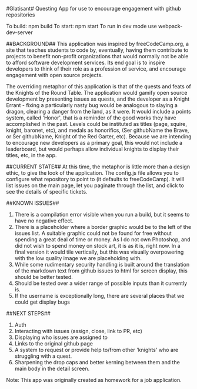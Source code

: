 #Glatisant#
Questing App for use to encourage engagement with github repositories

To build: npm build
To start: npm start
To run in dev mode use webpack-dev-server

##BACKGROUND##
This application was inspired by freeCodeCamp.org, a site that teaches students
to code by, eventually, having them contribute to projects to benefit non-profit
organizations that would normally not be able to afford software development
services. Its end goal is to inspire developers to think of their role as a
profession of service, and encourage engagement with open source projects.

The overriding metaphor of this application is that of the quests and feats of
the Knights of the Round Table. The application would gamify open source 
development by presenting issues as quests, and the developer as a Knight
Errant - fixing a particularly nasty bug would be analogous to slaying a dragon,
clearing a danger from the land, as it were. It would include a points system,
called 'Honor', that is a reminder of the good works they have accomplished in 
the past. Levels could be instituted as titles (page, squire, knight, baronet,
etc), and medals as honorifics, (Ser githubName the Brave, or Ser githubName,
Knight of the Red Garter, etc). Because we are intending to encourage new
developers as a primary goal, this would not include a leaderboard, but would
perhaps allow individual knights to display their titles, etc, in the app.

##CURRENT STATE##
At this time, the metaphor is little more than a design ethic, to give the look
of the application. The config.js file allows you to configure what repository
to point to (it defaults to freeCodeCamp). It will list issues on the main page,
let you paginate through the list, and click to see the details of specific
tickets.

##KNOWN ISSUES##
1) There is a compilation error visible when you run a build, but it seems to
have no negative effect.
2) There is a placeholder where a border graphic would be to the left of the 
issues list. A suitable graphic could not be found for free without spending a
great deal of time or money. As I do not own Photoshop, and did not wish to
spend money on stock art, it is as it is, right now. In a final version it would
tile vertically, but this was visually overpowering with the low quality image
we are placeholding with.
3) While some rudimentary security handling is built around the translation of
the markdown text from github issues to html for screen display, this should be
better tested.
4) Should be tested over a wider range of possible inputs than it currently is.
5) If the username is exceptionally long, there are several places that we could
get display bugs

##NEXT STEPS##
1) Auth
2) Interacting with issues (assign, close, link to PR, etc)
3) Displaying who issues are assigned to
4) Links to the original github page
5) A system to request or provide help to/from other 'knights' who are struggling
with a quest. 
6) Sharpening the drop caps and better kerning between them and the main body in
the detail screen.

Note: This app was originally created as homework for a job application.